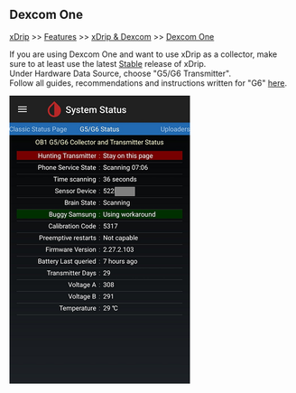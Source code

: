 ## Dexcom One  
[xDrip](../README.md) >> [Features](./Features_page) >> [xDrip & Dexcom](./Dexcom_page) >> [Dexcom One](./Dexcom-One)  
  
If you are using Dexcom One and want to use xDrip as a collector, make sure to at least use the latest [Stable](./Updates.md) release of xDrip.  
Under Hardware Data Source, choose "G5/G6 Transmitter".  
Follow all guides, recommendations and instructions written for "G6" [here](./Dexcom_page).  
  
![](./images/dex-one-statuspg.png)    
